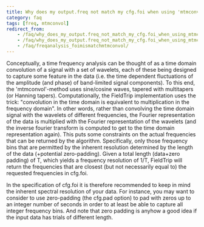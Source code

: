 ```yaml
---
title: Why does my output.freq not match my cfg.foi when using 'mtmconvol' in ft_freqanalysis?
category: faq
tags: [freq, mtmconvol]
redirect_from:
    - /faq/why_does_my_output.freq_not_match_my_cfg.foi_when_using_mtmconvol_in_ft_freqanalysis/
    - /faq/why_does_my_output.freq_not_match_my_cfg.foi_when_using_mtmconvol_in_ft_freqanalyis/
    - /faq/freqanalysis_foimismatchmtmconvol/
---
```


Conceptually, a time frequency analysis can be thought of as a time domain convolution of a signal with a set of wavelets, each of these being designed to capture some feature in the data (i.e. the time dependent fluctuations of the amplitude (and phase) of band-limited signal components). To this end, the 'mtmconvol'-method uses sine/cosine waves, tapered with multitapers (or Hanning tapers). Computationally, the FieldTrip implementation uses the trick: "convolution in the time domain is equivalent to multiplication in the frequency domain". In other words, rather than convolving the time domain signal with the wavelets of different frequencies, the Fourier representation of the data is multiplied with the Fourier representation of the wavelets (and the inverse fourier transform is computed to get to the time domain representation again). This puts some constraints on the actual frequencies that can be returned by the algorithm. Specifically, only those frequency bins that are permitted by the inherent resolution determined by the length of the data (+potential zero-padding). Given a total length (data+zero padding) of T, which yields a frequency resolution of 1/T,  FieldTrip will return the frequencies that are closest (but not necessarily equal to) the requested frequencies in cfg.foi.

In the specification of cfg.foi it is therefore recommended to keep in mind the inherent spectral resolution of your data. For instance, you may want to consider to use zero-padding (the cfg.pad option) to pad with zeros up to an integer number of seconds in order to at least be able to capture all integer frequency bins. And note that zero padding is anyhow a good idea if the input data has trials of different length.
